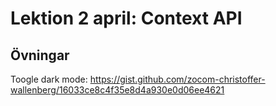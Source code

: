 # Lektion 2 april: Context API

## Övningar

Toogle dark mode: https://gist.github.com/zocom-christoffer-wallenberg/16033ce8c4f35e8d4a930e0d06ee4621
